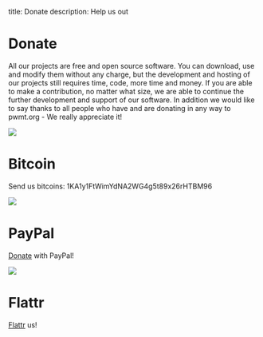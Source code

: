 title: Donate
description: Help us out

# Donate

All our projects are free and open source software. You can download, use and
modify them without any charge, but the development and hosting of our projects
still requires time, code, more time and money. If you are able to make a
contribution, no matter what size, we are able to continue the further
development and support of our software. In addition we would like to say thanks
to all people who have and are donating in any way to pwmt.org - We really
appreciate it!

<div class="row feature">
  <div class="col-sm-4 item">
    <img src="/static/img/icon-bitcoin.png" />
    <h1>Bitcoin</h1>
    <p>Send us bitcoins: 1KA1y1FtWimYdNA2WG4g5t89x26rHTBM96</p>
  </div>
  <div class="col-sm-4 item">
    <img src="/static/img/icon-paypal.png" />
    <h1>PayPal</h1>
    <p><a
    href="https://www.paypal.com/cgi-bin/webscr?cmd=\_s-xclick&hosted_button_id=SGAZRJZHZR28W">Donate</a>
    with PayPal!
  </div>
  <div class="col-sm-4 item">
    <img src="/static/img/icon-flattr.png" />
    <h1>Flattr</h1>
    <p><a href="https://flattr.com/thing/254992/pwmt-on-Flattr">Flattr</a> us!
  </div>
</div>
